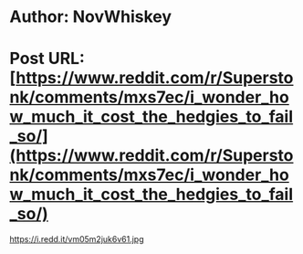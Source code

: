 # Author: NovWhiskey
# Post URL: [https://www.reddit.com/r/Superstonk/comments/mxs7ec/i_wonder_how_much_it_cost_the_hedgies_to_fail_so/](https://www.reddit.com/r/Superstonk/comments/mxs7ec/i_wonder_how_much_it_cost_the_hedgies_to_fail_so/)


https://i.redd.it/vm05m2juk6v61.jpg
